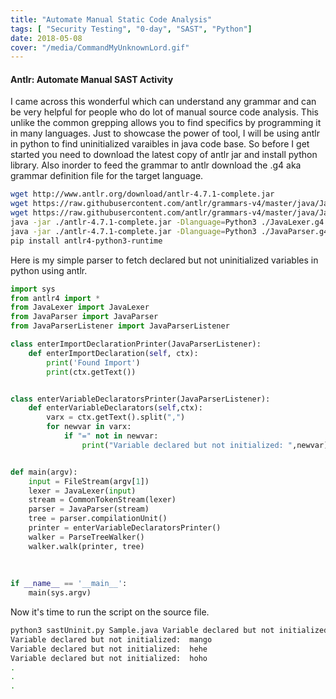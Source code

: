 ```yaml
---
title: "Automate Manual Static Code Analysis"
tags: [ "Security Testing", "0-day", "SAST", "Python"]
date: 2018-05-08 
cover: "/media/CommandMyUnknownLord.gif"
---
```



#### **Antlr: Automate Manual SAST Activity** 

I came across this wonderful which can understand any grammar and can be very helpful for people who do lot of manual source code analysis. This unlike the common grepping allows you to find specifics by programming it in many languages.
Just to showcase the power of tool, I will be using antlr in python to find uninitialized varaibles in java code base. 
So before I get started you need to download the latest copy of antlr jar and install python library. Also inorder to feed the grammar to antlr download the .g4 aka grammar definition file for the target language.

```bash
wget http://www.antlr.org/download/antlr-4.7.1-complete.jar
wget https://raw.githubusercontent.com/antlr/grammars-v4/master/java/JavaLexer.g4
wget https://raw.githubusercontent.com/antlr/grammars-v4/master/java/JavaParser.g4
java -jar ./antlr-4.7.1-complete.jar -Dlanguage=Python3 ./JavaLexer.g4
java -jar ./antlr-4.7.1-complete.jar -Dlanguage=Python3 ./JavaParser.g4
pip install antlr4-python3-runtime

```


Here is my simple parser to fetch declared but not uninitialized variables in python using antlr. 

```python
import sys
from antlr4 import *
from JavaLexer import JavaLexer
from JavaParser import JavaParser
from JavaParserListener import JavaParserListener

class enterImportDeclarationPrinter(JavaParserListener):     
    def enterImportDeclaration(self, ctx):       
        print('Found Import')
        print(ctx.getText())


class enterVariableDeclaratorsPrinter(JavaParserListener):
    def enterVariableDeclarators(self,ctx):
        varx = ctx.getText().split(",")
        for newvar in varx:
            if "=" not in newvar:
                print("Variable declared but not initialized: ",newvar)


def main(argv):
    input = FileStream(argv[1])
    lexer = JavaLexer(input)
    stream = CommonTokenStream(lexer)
    parser = JavaParser(stream)
    tree = parser.compilationUnit()
    printer = enterVariableDeclaratorsPrinter()
    walker = ParseTreeWalker()
    walker.walk(printer, tree)
    
    
 
if __name__ == '__main__':
    main(sys.argv)

```


Now it's time to run the script on the source file.

```bash
python3 sastUninit.py Sample.java Variable declared but not initialized:  apple
Variable declared but not initialized:  mango
Variable declared but not initialized:  hehe
Variable declared but not initialized:  hoho
.
.
.

```

